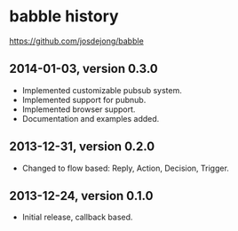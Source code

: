 # babble history
https://github.com/josdejong/babble


## 2014-01-03, version 0.3.0

- Implemented customizable pubsub system.
- Implemented support for pubnub.
- Implemented browser support.
- Documentation and examples added.


## 2013-12-31, version 0.2.0

- Changed to flow based: Reply, Action, Decision, Trigger.


## 2013-12-24, version 0.1.0

- Initial release, callback based.